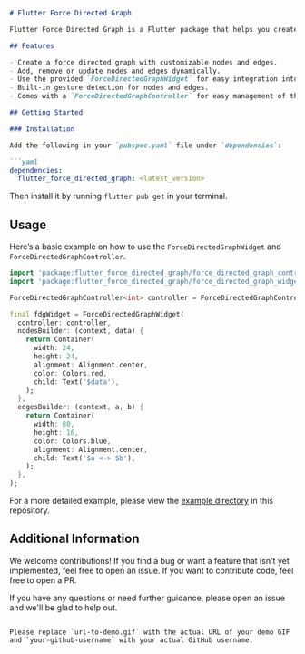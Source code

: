 ```markdown
# Flutter Force Directed Graph

Flutter Force Directed Graph is a Flutter package that helps you create a force directed graph visualization in your Flutter applications.

## Features

- Create a force directed graph with customizable nodes and edges.
- Add, remove or update nodes and edges dynamically.
- Use the provided `ForceDirectedGraphWidget` for easy integration into your app.
- Built-in gesture detection for nodes and edges.
- Comes with a `ForceDirectedGraphController` for easy management of the graph’s state.

## Getting Started

### Installation

Add the following in your `pubspec.yaml` file under `dependencies`:

```yaml
dependencies:
  flutter_force_directed_graph: <latest_version>
```

Then install it by running `flutter pub get` in your terminal.

## Usage

Here’s a basic example on how to use the `ForceDirectedGraphWidget` and `ForceDirectedGraphController`.

```dart
import 'package:flutter_force_directed_graph/force_directed_graph_controller.dart';
import 'package:flutter_force_directed_graph/force_directed_graph_widget.dart';

ForceDirectedGraphController<int> controller = ForceDirectedGraphController();

final fdgWidget = ForceDirectedGraphWidget(
  controller: controller,
  nodesBuilder: (context, data) {
    return Container(
      width: 24,
      height: 24,
      alignment: Alignment.center,
      color: Colors.red,
      child: Text('$data'),
    );
  },
  edgesBuilder: (context, a, b) {
    return Container(
      width: 80,
      height: 16,
      color: Colors.blue,
      alignment: Alignment.center,
      child: Text('$a <-> $b'),
    );
  },
);
```

For a more detailed example, please view the [example directory](https://github.com/SkywalkerDarren/flutter_force_directed_graph/tree/master/example) in this repository.

## Additional Information

We welcome contributions! If you find a bug or want a feature that isn't yet implemented, feel free to open an issue. If you want to contribute code, feel free to open a PR.

If you have any questions or need further guidance, please open an issue and we'll be glad to help out.
```

Please replace `url-to-demo.gif` with the actual URL of your demo GIF and `your-github-username` with your actual GitHub username.